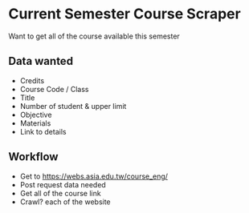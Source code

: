 # Current Semester Course Scraper

Want to get all of the course available this semester

## Data wanted

- Credits
- Course Code / Class
- Title
- Number of student & upper limit
- Objective
- Materials
- Link to details

## Workflow

- Get to <https://webs.asia.edu.tw/course_eng/>
- Post request data needed
- Get all of the course link
- Crawl? each of the website
